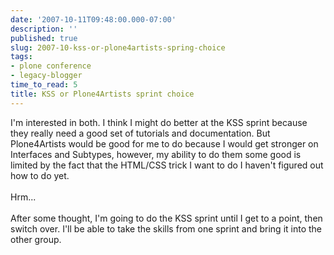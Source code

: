 ```yaml
---
date: '2007-10-11T09:48:00.000-07:00'
description: ''
published: true
slug: 2007-10-kss-or-plone4artists-spring-choice
tags:
- plone conference
- legacy-blogger
time_to_read: 5
title: KSS or Plone4Artists sprint choice
---
```


I'm interested in both.  I think I might do better at the KSS sprint because they really need a good set of tutorials and documentation.  But Plone4Artists would be good for me to do because I would get stronger on Interfaces and Subtypes, however, my ability to do them some good is limited by the fact that the HTML/CSS trick I want to do I haven't figured out how to do yet.<br /><br />Hrm...<br /><br />After some thought, I'm going to do the KSS sprint until I get to a point, then switch over.  I'll be able to take the skills from one sprint and bring it into the other group.